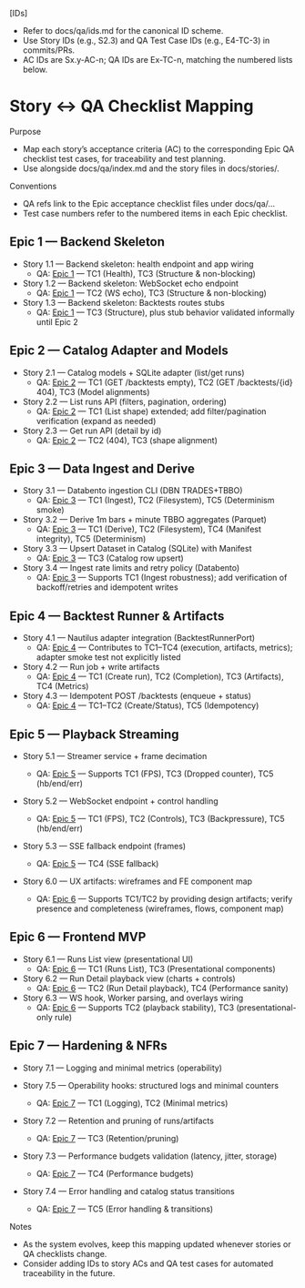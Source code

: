 [IDs]
- Refer to docs/qa/ids.md for the canonical ID scheme.
- Use Story IDs (e.g., S2.3) and QA Test Case IDs (e.g., E4-TC-3) in commits/PRs.
- AC IDs are Sx.y-AC-n; QA IDs are Ex-TC-n, matching the numbered lists below.


# Story ↔ QA Checklist Mapping

Purpose
- Map each story’s acceptance criteria (AC) to the corresponding Epic QA checklist test cases, for traceability and test planning.
- Use alongside docs/qa/index.md and the story files in docs/stories/.

Conventions
- QA refs link to the Epic acceptance checklist files under docs/qa/…
- Test case numbers refer to the numbered items in each Epic checklist.

## Epic 1 — Backend Skeleton
- Story 1.1 — Backend skeleton: health endpoint and app wiring
  - QA: [Epic 1](./epic-1-acceptance-checklist.md) — TC1 (Health), TC3 (Structure & non-blocking)
- Story 1.2 — Backend skeleton: WebSocket echo endpoint
  - QA: [Epic 1](./epic-1-acceptance-checklist.md) — TC2 (WS echo), TC3 (Structure & non-blocking)
- Story 1.3 — Backend skeleton: Backtests routes stubs
  - QA: [Epic 1](./epic-1-acceptance-checklist.md) — TC3 (Structure), plus stub behavior validated informally until Epic 2

## Epic 2 — Catalog Adapter and Models
- Story 2.1 — Catalog models + SQLite adapter (list/get runs)
  - QA: [Epic 2](./epic-2-acceptance-checklist.md) — TC1 (GET /backtests empty), TC2 (GET /backtests/{id} 404), TC3 (Model alignments)
- Story 2.2 — List runs API (filters, pagination, ordering)
  - QA: [Epic 2](./epic-2-acceptance-checklist.md) — TC1 (List shape) extended; add filter/pagination verification (expand as needed)
- Story 2.3 — Get run API (detail by id)
  - QA: [Epic 2](./epic-2-acceptance-checklist.md) — TC2 (404), TC3 (shape alignment)

## Epic 3 — Data Ingest and Derive
- Story 3.1 — Databento ingestion CLI (DBN TRADES+TBBO)
  - QA: [Epic 3](./epic-3-acceptance-checklist.md) — TC1 (Ingest), TC2 (Filesystem), TC5 (Determinism smoke)
- Story 3.2 — Derive 1m bars + minute TBBO aggregates (Parquet)
  - QA: [Epic 3](./epic-3-acceptance-checklist.md) — TC1 (Derive), TC2 (Filesystem), TC4 (Manifest integrity), TC5 (Determinism)
- Story 3.3 — Upsert Dataset in Catalog (SQLite) with Manifest
  - QA: [Epic 3](./epic-3-acceptance-checklist.md) — TC3 (Catalog row upsert)
- Story 3.4 — Ingest rate limits and retry policy (Databento)
  - QA: [Epic 3](./epic-3-acceptance-checklist.md) — Supports TC1 (Ingest robustness); add verification of backoff/retries and idempotent writes



## Epic 4 — Backtest Runner & Artifacts
- Story 4.1 — Nautilus adapter integration (BacktestRunnerPort)
  - QA: [Epic 4](./epic-4-acceptance-checklist.md) — Contributes to TC1–TC4 (execution, artifacts, metrics); adapter smoke test not explicitly listed
- Story 4.2 — Run job + write artifacts
  - QA: [Epic 4](./epic-4-acceptance-checklist.md) — TC1 (Create run), TC2 (Completion), TC3 (Artifacts), TC4 (Metrics)
- Story 4.3 — Idempotent POST /backtests (enqueue + status)
  - QA: [Epic 4](./epic-4-acceptance-checklist.md) — TC1–TC2 (Create/Status), TC5 (Idempotency)

## Epic 5 — Playback Streaming
- Story 5.1 — Streamer service + frame decimation
  - QA: [Epic 5](./epic-5-acceptance-checklist.md) — Supports TC1 (FPS), TC3 (Dropped counter), TC5 (hb/end/err)
- Story 5.2 — WebSocket endpoint + control handling
  - QA: [Epic 5](./epic-5-acceptance-checklist.md) — TC1 (FPS), TC2 (Controls), TC3 (Backpressure), TC5 (hb/end/err)
- Story 5.3 — SSE fallback endpoint (frames)
  - QA: [Epic 5](./epic-5-acceptance-checklist.md) — TC4 (SSE fallback)


- Story 6.0 — UX artifacts: wireframes and FE component map
  - QA: [Epic 6](./epic-6-acceptance-checklist.md) — Supports TC1/TC2 by providing design artifacts; verify presence and completeness (wireframes, flows, component map)

## Epic 6 — Frontend MVP
- Story 6.1 — Runs List view (presentational UI)
  - QA: [Epic 6](./epic-6-acceptance-checklist.md) — TC1 (Runs List), TC3 (Presentational components)
- Story 6.2 — Run Detail playback view (charts + controls)
  - QA: [Epic 6](./epic-6-acceptance-checklist.md) — TC2 (Run Detail playback), TC4 (Performance sanity)
- Story 6.3 — WS hook, Worker parsing, and overlays wiring
  - QA: [Epic 6](./epic-6-acceptance-checklist.md) — Supports TC2 (playback stability), TC3 (presentational-only rule)

## Epic 7 — Hardening & NFRs
- Story 7.1 — Logging and minimal metrics (operability)

- Story 7.5 — Operability hooks: structured logs and minimal counters
  - QA: [Epic 7](./epic-7-acceptance-checklist.md) — TC1 (Logging), TC2 (Minimal metrics)

- Story 7.2 — Retention and pruning of runs/artifacts
  - QA: [Epic 7](./epic-7-acceptance-checklist.md) — TC3 (Retention/pruning)
- Story 7.3 — Performance budgets validation (latency, jitter, storage)
  - QA: [Epic 7](./epic-7-acceptance-checklist.md) — TC4 (Performance budgets)
- Story 7.4 — Error handling and catalog status transitions
  - QA: [Epic 7](./epic-7-acceptance-checklist.md) — TC5 (Error handling & transitions)

Notes
- As the system evolves, keep this mapping updated whenever stories or QA checklists change.
- Consider adding IDs to story ACs and QA test cases for automated traceability in the future.


